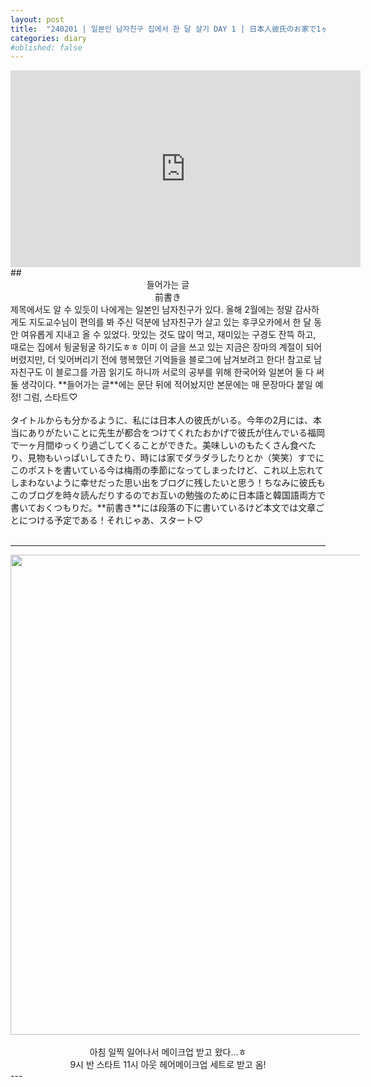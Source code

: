 ```yaml
---
layout: post
title:  "240201 | 일본인 남자친구 집에서 한 달 살기 DAY 1 | 日本人彼氏のお家で1ヶ月間お泊まり DAY 1"
categories: diary
#ublished: false
---
```

<center><iframe style="width: 80vw; max-width: 560px; height: 45vw; max-height: 315px;" src="https://www.youtube-nocookie.com/embed/2k21MgVKg4o?si=_thzrUFK0ZElYOOd" title="YouTube video player" frameborder="0" allow="accelerometer; autoplay; clipboard-write; encrypted-media; gyroscope; picture-in-picture; web-share" referrerpolicy="strict-origin-when-cross-origin" allowfullscreen></iframe></center>
## <center>들어가는 글<br/>前書き</center>
제목에서도 알 수 있듯이 나에게는 일본인 남자친구가 있다. 올해 2월에는 정말 감사하게도 지도교수님이 편의를 봐 주신 덕분에 남자친구가 살고 있는 후쿠오카에서 한 달 동안 여유롭게 지내고 올 수 있었다. 맛있는 것도 많이 먹고, 재미있는 구경도 잔뜩 하고, 때로는 집에서 뒹굴뒹굴 하기도ㅎㅎ 이미 이 글을 쓰고 있는 지금은 장마의 계절이 되어버렸지만, 더 잊어버리기 전에 행복했던 기억들을 블로그에 남겨보려고 한다! 참고로 남자친구도 이 블로그를 가끔 읽기도 하니까 서로의 공부를 위해 한국어와 일본어 둘 다 써 둘 생각이다. **들어가는 글**에는 문단 뒤에 적어놨지만 본문에는 매 문장마다 붙일 예정! 그럼, 스타트♡<br/><br/>
タイトルからも分かるように、私には日本人の彼氏がいる。今年の2月には、本当にありがたいことに先生が都合をつけてくれたおかげで彼氏が住んでいる福岡で一ヶ月間ゆっくり過ごしてくることができた。美味しいのもたくさん食べたり、見物もいっぱいしてきたり、時には家でダラダラしたりとか（笑笑）すでにこのポストを書いている今は梅雨の季節になってしまったけど、これ以上忘れてしまわないように幸せだった思い出をブログに残したいと思う！ちなみに彼氏もこのブログを時々読んだりするのでお互いの勉強のために日本語と韓国語両方で書いておくつもりだ。**前書き**には段落の下に書いているけど本文では文章ごとにつける予定である！それじゃあ、スタート♡<br/><br/>

***
<center><img style="width: 80vw; max-width: 560px;" src="https://onedrive.live.com/embed?resid=D3A41064C11284C8%215742&authkey=%21AHWgfMa31sawRKs&height=2048&width=1536" /></center><br/>

<center>
아침 일찍 일어나서 메이크업 받고 왔다...ㅎ<br/>
9시 반 스타트 11시 아웃 헤어메이크업 세트로 받고 옴!<br/>

</center>
---